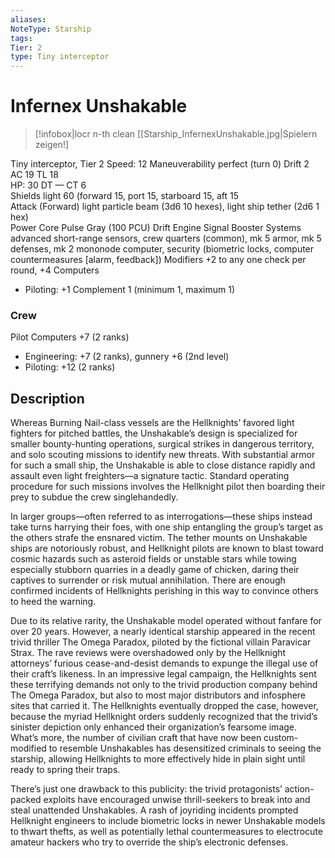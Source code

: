 ```yaml
---
aliases: 
NoteType: Starship
tags: 
Tier: 2
type: Tiny interceptor
---
```


# Infernex Unshakable

> [!infobox|locr n-th clean
>  [[Starship_InfernexUnshakable.jpg|Spielern zeigen!]
> 

Tiny interceptor, Tier 2 
Speed: 12
Maneuverability perfect (turn 0)
Drift 2  
AC 19
TL 18  
HP: 30
DT —
CT 6  
Shields light 60 (forward 15, port 15, starboard 15, aft 15  
Attack (Forward) light particle beam (3d6
10 hexes), light ship tether (2d6
1 hex)  
Power Core Pulse Gray (100 PCU)
Drift Engine Signal Booster
Systems advanced short-range sensors, crew quarters (common), mk 5 armor, mk 5 defenses, mk 2 mononode computer, security (biometric locks, computer countermeasures [alarm, feedback])
Modifiers +2 to any one check per round, +4 Computers
  - Piloting: +1
Complement 1 (minimum 1, maximum 1)

### Crew

Pilot Computers +7 (2 ranks)
  - Engineering: +7 (2 ranks), gunnery +6 (2nd level)
  - Piloting: +12 (2 ranks)

## Description

Whereas Burning Nail-class vessels are the Hellknights’ favored light fighters for pitched battles, the Unshakable’s design is specialized for smaller bounty-hunting operations, surgical strikes in dangerous territory, and solo scouting missions to identify new threats. With substantial armor for such a small ship, the Unshakable is able to close distance rapidly and assault even light freighters—a signature tactic. Standard operating procedure for such missions involves the Hellknight pilot then boarding their prey to subdue the crew singlehandedly.  
 
In larger groups—often referred to as interrogations—these ships instead take turns harrying their foes, with one ship entangling the group’s target as the others strafe the ensnared victim. The tether mounts on Unshakable ships are notoriously robust, and Hellknight pilots are known to blast toward cosmic hazards such as asteroid fields or unstable stars while towing especially stubborn quarries in a deadly game of chicken, daring their captives to surrender or risk mutual annihilation. There are enough confirmed incidents of Hellknights perishing in this way to convince others to heed the warning.  
 
Due to its relative rarity, the Unshakable model operated without fanfare for over 20 years. However, a nearly identical starship appeared in the recent trivid thriller The Omega Paradox, piloted by the fictional villain Paravicar Strax. The rave reviews were overshadowed only by the Hellknight attorneys’ furious cease-and-desist demands to expunge the illegal use of their craft’s likeness. In an impressive legal campaign, the Hellknights sent these terrifying demands not only to the trivid production company behind The Omega Paradox, but also to most major distributors and infosphere sites that carried it. The Hellknights eventually dropped the case, however, because the myriad Hellknight orders suddenly recognized that the trivid’s sinister depiction only enhanced their organization’s fearsome image. What’s more, the number of civilian craft that have now been custom-modified to resemble Unshakables has desensitized criminals to seeing the starship, allowing Hellknights to more effectively hide in plain sight until ready to spring their traps.  
 
There’s just one drawback to this publicity: the trivid protagonists’ action-packed exploits have encouraged unwise thrill-seekers to break into and steal unattended Unshakables. A rash of joyriding incidents prompted Hellknight engineers to include biometric locks in newer Unshakable models to thwart thefts, as well as potentially lethal countermeasures to electrocute amateur hackers who try to override the ship’s electronic defenses.
